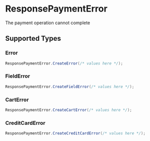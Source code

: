 # ResponsePaymentError

The payment operation cannot complete


## Supported Types

### Error

```csharp
ResponsePaymentError.CreateError(/* values here */);
```

### FieldError

```csharp
ResponsePaymentError.CreateFieldError(/* values here */);
```

### CartError

```csharp
ResponsePaymentError.CreateCartError(/* values here */);
```

### CreditCardError

```csharp
ResponsePaymentError.CreateCreditCardError(/* values here */);
```
